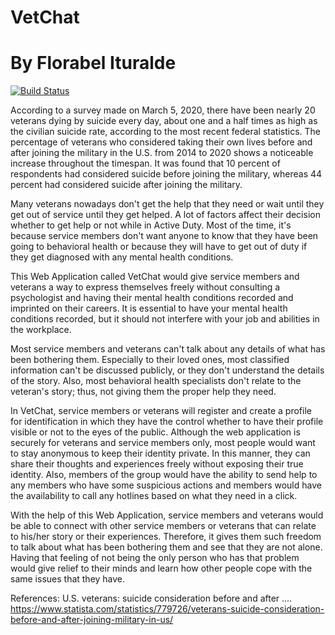 # VetChat
# By Florabel Ituralde

[![Build Status](https://dev.azure.com/florabelituralde/VetChat/_apis/build/status/florabelituralde.VetChat?branchName=master)](https://dev.azure.com/florabelituralde/VetChat/_build/latest?definitionId=1&branchName=master)

According to a survey made on March 5, 2020, there have been nearly 20 veterans dying by suicide every day, about one and a half times as high as the civilian suicide rate, according to the most recent federal statistics. 
The percentage of veterans who considered taking their own lives before and after joining the military in the U.S. from 2014 to 2020 shows a noticeable increase throughout the timespan. It was found that 10 percent of respondents had considered suicide before joining the military, whereas 44 percent had considered suicide after joining the military.

Many veterans nowadays don't get the help that they need or wait until they get out of service until they get helped. A lot of factors affect their decision whether to get help or not while in Active Duty. 
Most of the time, it's because service members don't want anyone to know that they have been going to behavioral health or because they will have to get out of duty if they get diagnosed with any mental health conditions.

This Web Application called VetChat would give service members and veterans a way to express themselves freely without consulting a psychologist and having their mental health conditions recorded and imprinted on their careers. It is essential to have your mental health conditions recorded, but it should not interfere with your job and abilities in the workplace.

Most service members and veterans can't talk about any details of what has been bothering them. Especially to their loved ones, most classified information can't be discussed publicly, or they don't understand the details of the story. Also, most behavioral health specialists don't relate to the veteran's story; thus, not giving them the proper help they need.

In VetChat, service members or veterans will register and create a profile for identification in which they have the control whether to have their profile visible or not to the eyes of the public. Although the web application is securely for veterans and service members only, most people would want to stay anonymous to keep their identity private. In this manner, they can share their thoughts and experiences freely without exposing their true identity. Also, members of the group would have the ability to send help to any members who have some suspicious actions and members would have the availability to call any hotlines based on what they need in a click.

With the help of this Web Application, service members and veterans would be able to connect with other service members or veterans that can relate to his/her story or their experiences. Therefore, it gives them such freedom to talk about what has been bothering them and see that they are not alone. Having that feeling of not being the only person who has that problem would give relief to their minds and learn how other people cope with the same issues that they have.


References:
U.S. veterans: suicide consideration before and after .... https://www.statista.com/statistics/779726/veterans-suicide-consideration-before-and-after-joining-military-in-us/
	
